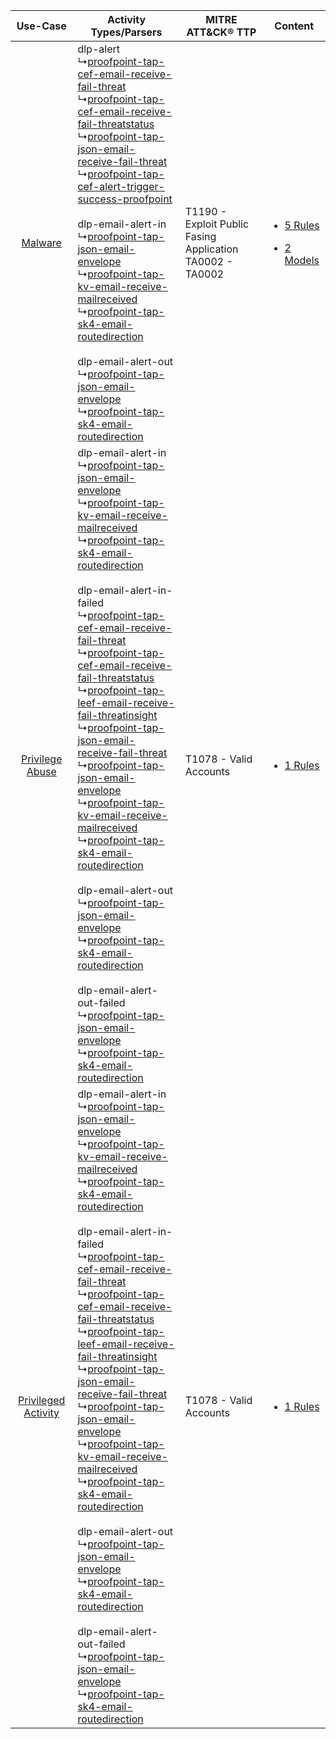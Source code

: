 |    Use-Case    | Activity Types/Parsers    | MITRE ATT&CK® TTP    | Content    |
|:----:| ---- | ---- | ---- |
|    [Malware](../../../UseCases/uc_malware.md)    |  dlp-alert<br> ↳[proofpoint-tap-cef-email-receive-fail-threat](Ps/pC_proofpointtapcefemailreceivefailthreat.md)<br> ↳[proofpoint-tap-cef-email-receive-fail-threatstatus](Ps/pC_proofpointtapcefemailreceivefailthreatstatus.md)<br> ↳[proofpoint-tap-json-email-receive-fail-threat](Ps/pC_proofpointtapjsonemailreceivefailthreat.md)<br> ↳[proofpoint-tap-cef-alert-trigger-success-proofpoint](Ps/pC_proofpointtapcefalerttriggersuccessproofpoint.md)<br><br> dlp-email-alert-in<br> ↳[proofpoint-tap-json-email-envelope](Ps/pC_proofpointtapjsonemailenvelope.md)<br> ↳[proofpoint-tap-kv-email-receive-mailreceived](Ps/pC_proofpointtapkvemailreceivemailreceived.md)<br> ↳[proofpoint-tap-sk4-email-routedirection](Ps/pC_proofpointtapsk4emailroutedirection.md)<br><br> dlp-email-alert-out<br> ↳[proofpoint-tap-json-email-envelope](Ps/pC_proofpointtapjsonemailenvelope.md)<br> ↳[proofpoint-tap-sk4-email-routedirection](Ps/pC_proofpointtapsk4emailroutedirection.md)<br>    | T1190 - Exploit Public Fasing Application<br>TA0002 - TA0002<br> | [<ul><li>5 Rules</li></ul><ul><li>2 Models</li></ul>](RM/r_m_proofpoint_targeted_attack_platform_Malware.md) |
|     [Privilege Abuse](../../../UseCases/uc_privilege_abuse.md)     |  dlp-email-alert-in<br> ↳[proofpoint-tap-json-email-envelope](Ps/pC_proofpointtapjsonemailenvelope.md)<br> ↳[proofpoint-tap-kv-email-receive-mailreceived](Ps/pC_proofpointtapkvemailreceivemailreceived.md)<br> ↳[proofpoint-tap-sk4-email-routedirection](Ps/pC_proofpointtapsk4emailroutedirection.md)<br><br> dlp-email-alert-in-failed<br> ↳[proofpoint-tap-cef-email-receive-fail-threat](Ps/pC_proofpointtapcefemailreceivefailthreat.md)<br> ↳[proofpoint-tap-cef-email-receive-fail-threatstatus](Ps/pC_proofpointtapcefemailreceivefailthreatstatus.md)<br> ↳[proofpoint-tap-leef-email-receive-fail-threatinsight](Ps/pC_proofpointtapleefemailreceivefailthreatinsight.md)<br> ↳[proofpoint-tap-json-email-receive-fail-threat](Ps/pC_proofpointtapjsonemailreceivefailthreat.md)<br> ↳[proofpoint-tap-json-email-envelope](Ps/pC_proofpointtapjsonemailenvelope.md)<br> ↳[proofpoint-tap-kv-email-receive-mailreceived](Ps/pC_proofpointtapkvemailreceivemailreceived.md)<br> ↳[proofpoint-tap-sk4-email-routedirection](Ps/pC_proofpointtapsk4emailroutedirection.md)<br><br> dlp-email-alert-out<br> ↳[proofpoint-tap-json-email-envelope](Ps/pC_proofpointtapjsonemailenvelope.md)<br> ↳[proofpoint-tap-sk4-email-routedirection](Ps/pC_proofpointtapsk4emailroutedirection.md)<br><br> dlp-email-alert-out-failed<br> ↳[proofpoint-tap-json-email-envelope](Ps/pC_proofpointtapjsonemailenvelope.md)<br> ↳[proofpoint-tap-sk4-email-routedirection](Ps/pC_proofpointtapsk4emailroutedirection.md)<br> | T1078 - Valid Accounts<br>    | [<ul><li>1 Rules</li></ul>](RM/r_m_proofpoint_targeted_attack_platform_Privilege_Abuse.md)    |
| [Privileged Activity](../../../UseCases/uc_privileged_activity.md) |  dlp-email-alert-in<br> ↳[proofpoint-tap-json-email-envelope](Ps/pC_proofpointtapjsonemailenvelope.md)<br> ↳[proofpoint-tap-kv-email-receive-mailreceived](Ps/pC_proofpointtapkvemailreceivemailreceived.md)<br> ↳[proofpoint-tap-sk4-email-routedirection](Ps/pC_proofpointtapsk4emailroutedirection.md)<br><br> dlp-email-alert-in-failed<br> ↳[proofpoint-tap-cef-email-receive-fail-threat](Ps/pC_proofpointtapcefemailreceivefailthreat.md)<br> ↳[proofpoint-tap-cef-email-receive-fail-threatstatus](Ps/pC_proofpointtapcefemailreceivefailthreatstatus.md)<br> ↳[proofpoint-tap-leef-email-receive-fail-threatinsight](Ps/pC_proofpointtapleefemailreceivefailthreatinsight.md)<br> ↳[proofpoint-tap-json-email-receive-fail-threat](Ps/pC_proofpointtapjsonemailreceivefailthreat.md)<br> ↳[proofpoint-tap-json-email-envelope](Ps/pC_proofpointtapjsonemailenvelope.md)<br> ↳[proofpoint-tap-kv-email-receive-mailreceived](Ps/pC_proofpointtapkvemailreceivemailreceived.md)<br> ↳[proofpoint-tap-sk4-email-routedirection](Ps/pC_proofpointtapsk4emailroutedirection.md)<br><br> dlp-email-alert-out<br> ↳[proofpoint-tap-json-email-envelope](Ps/pC_proofpointtapjsonemailenvelope.md)<br> ↳[proofpoint-tap-sk4-email-routedirection](Ps/pC_proofpointtapsk4emailroutedirection.md)<br><br> dlp-email-alert-out-failed<br> ↳[proofpoint-tap-json-email-envelope](Ps/pC_proofpointtapjsonemailenvelope.md)<br> ↳[proofpoint-tap-sk4-email-routedirection](Ps/pC_proofpointtapsk4emailroutedirection.md)<br> | T1078 - Valid Accounts<br>    | [<ul><li>1 Rules</li></ul>](RM/r_m_proofpoint_targeted_attack_platform_Privileged_Activity.md)    |